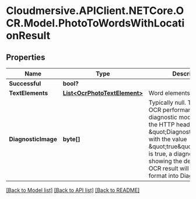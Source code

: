 # Cloudmersive.APIClient.NETCore.OCR.Model.PhotoToWordsWithLocationResult
## Properties

Name | Type | Description | Notes
------------ | ------------- | ------------- | -------------
**Successful** | **bool?** |  | [optional] 
**TextElements** | [**List&lt;OcrPhotoTextElement&gt;**](OcrPhotoTextElement.md) | Word elements in the image | [optional] 
**DiagnosticImage** | **byte[]** | Typically null.  To analyze OCR performance, enable diagnostic mode by adding the HTTP header \&quot;DiagnosticMode\&quot; with the value \&quot;true\&quot;.  When this is true, a diagnostic image showing the details of the OCR result will be set in PNG format into DiagnosticImage. | [optional] 

[[Back to Model list]](../README.md#documentation-for-models) [[Back to API list]](../README.md#documentation-for-api-endpoints) [[Back to README]](../README.md)

